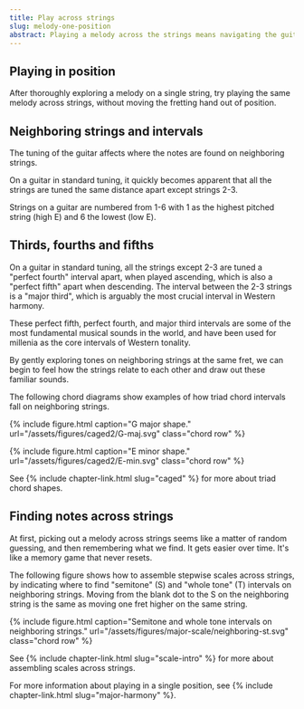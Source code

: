 ```yaml
---
title: Play across strings 
slug: melody-one-position
abstract: Playing a melody across the strings means navigating the guitar's tuning. 
---
```


## Playing in position

After thoroughly exploring a melody on a single string,
try playing the same melody across strings,
without moving the fretting hand out of position.

## Neighboring strings and intervals

The tuning of the guitar affects where the notes are found on neighboring strings.

On a guitar in standard tuning,
it quickly becomes apparent that
all the strings are tuned the same distance apart except strings 2-3.

Strings on a guitar are numbered from 1-6 with 1 as the highest pitched string (high E)
and 6 the lowest (low E).

## Thirds, fourths and fifths

On a guitar in standard tuning,
all the strings except 2-3 are tuned a "perfect fourth" interval apart,
when played ascending,
which is also a "perfect fifth" apart when descending.
The interval between the 2-3 strings is a "major third",
which is arguably the most crucial interval in Western harmony. 

These perfect fifth,
perfect fourth,
and major third intervals are some of the most fundamental musical sounds in the world,
and have been used for millenia as the core intervals of Western tonality.

By gently exploring tones on neighboring strings at the same fret,
we can begin to feel how the strings relate to each other
and draw out these familiar sounds.

The following chord diagrams show examples of how triad chord intervals fall on neighboring strings.

{% include figure.html
    caption="G major shape."
    url="/assets/figures/caged2/G-maj.svg"
    class="chord row"
%}

{% include figure.html
    caption="E minor shape."
    url="/assets/figures/caged2/E-min.svg"
    class="chord row"
%}

See {% include chapter-link.html slug="caged" %} for more about triad chord shapes.

## Finding notes across strings

At first,
picking out a melody across strings seems like a matter of random guessing,
and then remembering what we find.
It gets easier over time.
It's like a memory game that never resets.

The following figure shows how to assemble stepwise scales across strings,
by indicating where to find "semitone" (S) and "whole tone" (T) intervals on neighboring strings.
Moving from the blank dot to the S on the neighboring string is the same as moving one fret higher on the same string.

{% include figure.html
    caption="Semitone and whole tone intervals on neighboring strings."
    url="/assets/figures/major-scale/neighboring-st.svg"
    class="chord row"
%}

See {% include chapter-link.html slug="scale-intro" %} for more about assembling scales across strings.

For more information about playing in a single position,
see {% include chapter-link.html slug="major-harmony" %}.
